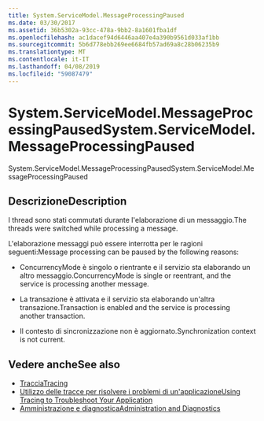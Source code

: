 ```yaml
---
title: System.ServiceModel.MessageProcessingPaused
ms.date: 03/30/2017
ms.assetid: 36b5302a-93cc-478a-9bb2-8a1601fba1df
ms.openlocfilehash: ac1dacef94d6446aa407e4a390b9561d033af1bb
ms.sourcegitcommit: 5b6d778ebb269ee6684fb57ad69a8c28b06235b9
ms.translationtype: MT
ms.contentlocale: it-IT
ms.lasthandoff: 04/08/2019
ms.locfileid: "59087479"
---
```

# <a name="systemservicemodelmessageprocessingpaused"></a><span data-ttu-id="f39bf-102">System.ServiceModel.MessageProcessingPaused</span><span class="sxs-lookup"><span data-stu-id="f39bf-102">System.ServiceModel.MessageProcessingPaused</span></span>
<span data-ttu-id="f39bf-103">System.ServiceModel.MessageProcessingPaused</span><span class="sxs-lookup"><span data-stu-id="f39bf-103">System.ServiceModel.MessageProcessingPaused</span></span>  
  
## <a name="description"></a><span data-ttu-id="f39bf-104">Descrizione</span><span class="sxs-lookup"><span data-stu-id="f39bf-104">Description</span></span>  
 <span data-ttu-id="f39bf-105">I thread sono stati commutati durante l'elaborazione di un messaggio.</span><span class="sxs-lookup"><span data-stu-id="f39bf-105">The threads were switched while processing a message.</span></span>  
  
 <span data-ttu-id="f39bf-106">L'elaborazione messaggi può essere interrotta per le ragioni seguenti:</span><span class="sxs-lookup"><span data-stu-id="f39bf-106">Message processing can be paused by the following reasons:</span></span>  
  
-   <span data-ttu-id="f39bf-107">ConcurrencyMode è singolo o rientrante e il servizio sta elaborando un altro messaggio.</span><span class="sxs-lookup"><span data-stu-id="f39bf-107">ConcurrencyMode is single or reentrant, and the service is processing another message.</span></span>  
  
-   <span data-ttu-id="f39bf-108">La transazione è attivata e il servizio sta elaborando un'altra transazione.</span><span class="sxs-lookup"><span data-stu-id="f39bf-108">Transaction is enabled and the service is processing another transaction.</span></span>  
  
-   <span data-ttu-id="f39bf-109">Il contesto di sincronizzazione non è aggiornato.</span><span class="sxs-lookup"><span data-stu-id="f39bf-109">Synchronization context is not current.</span></span>  
  
## <a name="see-also"></a><span data-ttu-id="f39bf-110">Vedere anche</span><span class="sxs-lookup"><span data-stu-id="f39bf-110">See also</span></span>

- [<span data-ttu-id="f39bf-111">Traccia</span><span class="sxs-lookup"><span data-stu-id="f39bf-111">Tracing</span></span>](../../../../../docs/framework/wcf/diagnostics/tracing/index.md)
- [<span data-ttu-id="f39bf-112">Utilizzo delle tracce per risolvere i problemi di un'applicazione</span><span class="sxs-lookup"><span data-stu-id="f39bf-112">Using Tracing to Troubleshoot Your Application</span></span>](../../../../../docs/framework/wcf/diagnostics/tracing/using-tracing-to-troubleshoot-your-application.md)
- [<span data-ttu-id="f39bf-113">Amministrazione e diagnostica</span><span class="sxs-lookup"><span data-stu-id="f39bf-113">Administration and Diagnostics</span></span>](../../../../../docs/framework/wcf/diagnostics/index.md)
